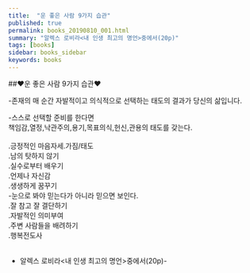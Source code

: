 ```yaml
---
title:  "운 좋은 사람 9가지 습관"
published: true
permalink: books_20190810_001.html
summary: "알렉스 로비라<내 인생 최고의 명언>중에서(20p)"
tags: [books]
sidebar: books_sidebar
keywords: books
---
```


##♥운 좋은 사람 9가지 습관♥<br>

-존재의 매 순간 자발적이고 의식적으로 선택하는 태도의 결과가 당신의 삶입니다.<br>

-스스로 선택할 준비를 한다면<br>책임감,열정,낙관주의,용기,목표의식,헌신,관용의 태도를 갖는다.<br><br>
.긍정적인 마음자세.가짐/태도<br>.남의  탓하지 않기<br>.실수로부터 배우기<br>.언제나 자신감<br>.생생하게 꿈꾸기<br>-눈으로 봐야 믿는다가 아니라 믿으면 보인다.<br>.잘 참고 잘 결단하기<br>.자발적인 의미부여<br>.주변 사람들을 배려하기<br>.행복전도사<br><br>
* 알렉스 로비라<내 인생 최고의 명언>중에서(20p)-
